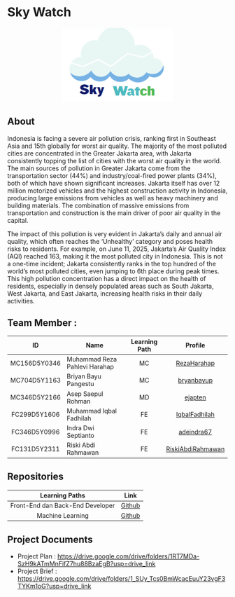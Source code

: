# Sky Watch
<div align="center">
<img src="https://github.com/RezaHarahap18/Sky-Watch/blob/main/logo%20skywatch.png" width="50%" height="50%" >
</div>


## About
Indonesia is facing a severe air pollution crisis, ranking first in Southeast Asia and 15th globally for worst air quality. The majority of the most polluted cities are concentrated in the Greater Jakarta area, with Jakarta consistently topping the list of cities with the worst air quality in the world. The main sources of pollution in Greater Jakarta come from the transportation sector (44%) and industry/coal-fired power plants (34%), both of which have shown significant increases. Jakarta itself has over 12 million motorized vehicles and the highest construction activity in Indonesia, producing large emissions from vehicles as well as heavy machinery and building materials. The combination of massive emissions from transportation and construction is the main driver of poor air quality in the capital. 

The impact of this pollution is very evident in Jakarta’s daily and annual air quality, which often reaches the ‘Unhealthy’ category and poses health risks to residents. For example, on June 11, 2025, Jakarta’s Air Quality Index (AQI) reached 163, making it the most polluted city in Indonesia. This is not a one-time incident; Jakarta consistently ranks in the top hundred of the world’s most polluted cities, even jumping to 6th place during peak times. This high pollution concentration has a direct impact on the health of residents, especially in densely populated areas such as South Jakarta, West Jakarta, and East Jakarta, increasing health risks in their daily activities.

## Team Member :

| ID           | Name                                | Learning Path | Profile |
| :------------: | ----------------------------------- | :--------------: | :-------: |
| MC156D5Y0346   | Muhammad Reza Pahlevi Harahap       | MC               |    [RezaHarahap](https://github.com/RezaHarahap)    |
| MC704D5Y1163   | Briyan Bayu Pangestu                | MC               |    [bryanbayup](https://github.com/bryanbayup)     |
| MC346D5Y2166   | Asep Saepul Rohman                  | MD               |    [ejapten](https://github.com/ejapten)     |
| FC299D5Y1606   | Muhammad Iqbal Fadhilah             | FE               |    [IqbalFadhilah](https://github.com/IqbalFadhilah)     |
| FC346D5Y0996   | Indra Dwi Septianto                 | FE               |    [adeindra67](https://github.com/adeindra67)     |
| FC131D5Y2311   | Riski Abdi Rahmawan                 | FE               |    [RiskiAbdiRahmawan](https://github.com/RiskiAbdiRahmawan)     |

## Repositories
|   Learning Paths   |                                Link                                |
| :----------------: | :----------------------------------------------------------------: |
| Front-End dan Back-End Developer | [Github](https://github.com/RezaHarahap18/Sky-Watch/tree/main/frontend) |
|   Machine Learning  | [Github](https://github.com/RezaHarahap18/Sky-Watch/tree/main/machine_learning)  |

## Project Documents
- Project Plan : https://drive.google.com/drive/folders/1RT7MDa-SzH9kATmMnFifZ7hu88BzaEgB?usp=drive_link
- Project Brief : https://drive.google.com/drive/folders/1_SUy_Tcs0BmWcacEuuY23vgF3TYKm1oG?usp=drive_link

